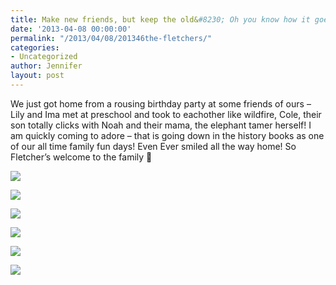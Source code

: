 ```yaml
---
title: Make new friends, but keep the old&#8230; Oh you know how it goes :)
date: '2013-04-08 00:00:00'
permalink: "/2013/04/08/201346the-fletchers/"
categories:
- Uncategorized
author: Jennifer
layout: post
---
```


We just got home from a rousing birthday party at some friends of ours &#8211; Lily and Ima met at preschool and took to eachother like wildfire, Cole, their son totally clicks with Noah and their mama, the elephant tamer herself! I am quickly coming to adore &#8211; that is going down in the history books as one of our all time family fun days! Even Ever smiled all the way home! So Fletcher&#8217;s welcome to the family 🙂

<div class="image-gallery-wrapper">
  <p>
    <img src="http://static1.squarespace.com/static/50db6bb3e4b015296cd43789/50dfa5b1e4b0dc6320e0b5ea/51620d11e4b0b72aa94efd8f/1365381011934/2013-04-06+18.03.10.jpg.10.jpg?format=original" />
  </p>

  <p>
    <img src="http://static1.squarespace.com/static/50db6bb3e4b015296cd43789/50dfa5b1e4b0dc6320e0b5ea/51620de8e4b05c30816808f0/1365381206362/2013-04-06+15.20.58.jpg.58.jpg?format=original" />
  </p>

  <p>
    <img src="http://static1.squarespace.com/static/50db6bb3e4b015296cd43789/50dfa5b1e4b0dc6320e0b5ea/51620dc5e4b080e5117762ad/1365380853141/2013-04-06+15.14.37.jpg.37.jpg?format=original" />
  </p>

  <p>
    <img src="http://static1.squarespace.com/static/50db6bb3e4b015296cd43789/50dfa5b1e4b0dc6320e0b5ea/51620d7ae4b0f29c9265a482/1365381462475/2013-04-06+15.14.45.jpg.45.jpg?format=original" />
  </p>

  <p>
    <img src="http://static1.squarespace.com/static/50db6bb3e4b015296cd43789/50dfa5b1e4b0dc6320e0b5ea/51620d32e4b0b72aa94efdd4/1430547677351/2013-04-06+17.41.11-2.jpg.11-2.jpg?format=original" />
  </p>

  <p>
    <img src="http://static1.squarespace.com/static/50db6bb3e4b015296cd43789/50dfa5b1e4b0dc6320e0b5ea/51620d16e4b05c308168058b/1430547605510/2013-04-06+17.41.23.jpg.23.jpg?format=original" />
  </p>
</div>
